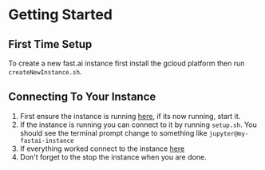 # Getting Started

## First Time Setup

To create a new fast.ai instance first install the gcloud platform then run `createNewInstance.sh`.

## Connecting To Your Instance

1. First ensure the instance is running [here](https://console.cloud.google.com/compute), if its now running, start it.
2. If the instance is running you can connect to it by running `setup.sh`. You should see the terminal prompt change to something like `jupyter@my-fastai-instance`
3. If everything worked connect to the instance [here](http://localhost:8080/tree)
4. Don't forget to the stop the instance when you are done. 